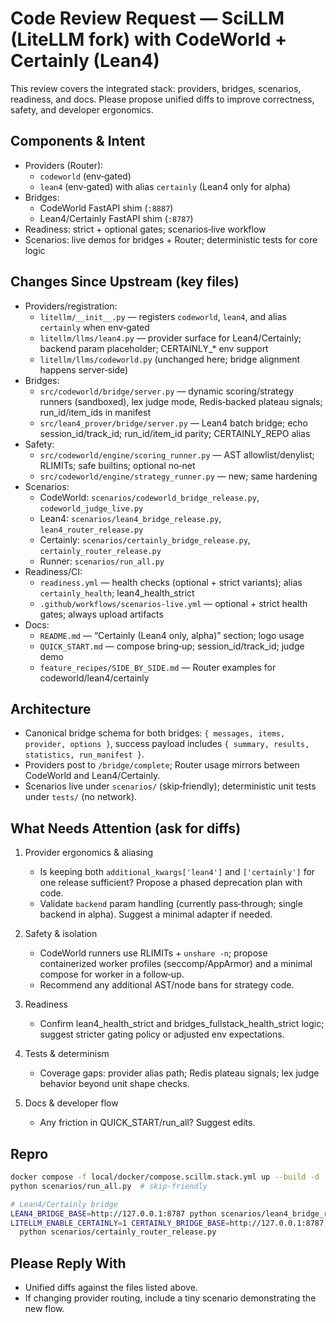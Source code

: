 # Code Review Request — SciLLM (LiteLLM fork) with CodeWorld + Certainly (Lean4)

This review covers the integrated stack: providers, bridges, scenarios, readiness, and docs. Please propose unified diffs to improve correctness, safety, and developer ergonomics.

## Components & Intent
- Providers (Router):
  - `codeworld` (env‑gated)
  - `lean4` (env‑gated) with alias `certainly` (Lean4 only for alpha)
- Bridges:
  - CodeWorld FastAPI shim (`:8887`)
  - Lean4/Certainly FastAPI shim (`:8787`)
- Readiness: strict + optional gates; scenarios‑live workflow
- Scenarios: live demos for bridges + Router; deterministic tests for core logic

## Changes Since Upstream (key files)
- Providers/registration:
  - `litellm/__init__.py` — registers `codeworld`, `lean4`, and alias `certainly` when env‑gated
  - `litellm/llms/lean4.py` — provider surface for Lean4/Certainly; backend param placeholder; CERTAINLY_* env support
  - `litellm/llms/codeworld.py` (unchanged here; bridge alignment happens server‑side)
- Bridges:
  - `src/codeworld/bridge/server.py` — dynamic scoring/strategy runners (sandboxed), lex judge mode, Redis‑backed plateau signals; run_id/item_ids in manifest
  - `src/lean4_prover/bridge/server.py` — Lean4 batch bridge; echo session_id/track_id; run_id/item_id parity; CERTAINLY_REPO alias
- Safety:
  - `src/codeworld/engine/scoring_runner.py` — AST allowlist/denylist; RLIMITs; safe builtins; optional no‑net
  - `src/codeworld/engine/strategy_runner.py` — new; same hardening
- Scenarios:
  - CodeWorld: `scenarios/codeworld_bridge_release.py`, `codeworld_judge_live.py`
  - Lean4: `scenarios/lean4_bridge_release.py`, `lean4_router_release.py`
  - Certainly: `scenarios/certainly_bridge_release.py`, `certainly_router_release.py`
  - Runner: `scenarios/run_all.py`
- Readiness/CI:
  - `readiness.yml` — health checks (optional + strict variants); alias `certainly_health`; lean4_health_strict
  - `.github/workflows/scenarios-live.yml` — optional + strict health gates; always upload artifacts
- Docs:
  - `README.md` — “Certainly (Lean4 only, alpha)” section; logo usage
  - `QUICK_START.md` — compose bring‑up; session_id/track_id; judge demo
  - `feature_recipes/SIDE_BY_SIDE.md` — Router examples for codeworld/lean4/certainly

## Architecture
- Canonical bridge schema for both bridges: `{ messages, items, provider, options }`, success payload includes `{ summary, results, statistics, run_manifest }`.
- Providers post to `/bridge/complete`; Router usage mirrors between CodeWorld and Lean4/Certainly.
- Scenarios live under `scenarios/` (skip‑friendly); deterministic unit tests under `tests/` (no network).

## What Needs Attention (ask for diffs)
1) Provider ergonomics & aliasing
   - Is keeping both `additional_kwargs['lean4']` and `['certainly']` for one release sufficient? Propose a phased deprecation plan with code.
   - Validate `backend` param handling (currently pass‑through; single backend in alpha). Suggest a minimal adapter if needed.

2) Safety & isolation
   - CodeWorld runners use RLIMITs + `unshare -n`; propose containerized worker profiles (seccomp/AppArmor) and a minimal compose for worker in a follow‑up.
   - Recommend any additional AST/node bans for strategy code.

3) Readiness
   - Confirm lean4_health_strict and bridges_fullstack_health_strict logic; suggest stricter gating policy or adjusted env expectations.

4) Tests & determinism
   - Coverage gaps: provider alias path; Redis plateau signals; lex judge behavior beyond unit shape checks.

5) Docs & developer flow
   - Any friction in QUICK_START/run_all? Suggest edits.

## Repro
```bash
docker compose -f local/docker/compose.scillm.stack.yml up --build -d
python scenarios/run_all.py  # skip‑friendly

# Lean4/Certainly bridge
LEAN4_BRIDGE_BASE=http://127.0.0.1:8787 python scenarios/lean4_bridge_release.py
LITELLM_ENABLE_CERTAINLY=1 CERTAINLY_BRIDGE_BASE=http://127.0.0.1:8787 \
  python scenarios/certainly_router_release.py
```

## Please Reply With
- Unified diffs against the files listed above.
- If changing provider routing, include a tiny scenario demonstrating the new flow.

